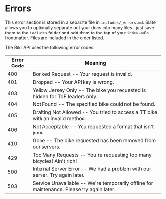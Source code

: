 # Errors

<aside class="notice">
This error section is stored in a separate file in <code>includes/_errors.md</code>. Slate allows you to optionally separate out your docs into many files...just save them to the <code>includes</code> folder and add them to the top of your <code>index.md</code>'s frontmatter. Files are included in the order listed.
</aside>

The Bikr API uses the following error codes:


Error Code | Meaning
---------- | -------
400 | Bonked Request -- Your request is invalid.
401 | Dropped -- Your API key is wrong.
403 | Yellow Jersey Only -- The bike you requested is hidden for TdF leaders only.
404 | Not Found -- The specified bike could not be found.
405 | Drafting Not Allowed -- You tried to access a TT bike with an invalid method.
406 | Not Acceptable -- You requested a format that isn't json.
410 | Gone -- The bike requested has been removed from our servers.
429 | Too Many Requests -- You're requesting too many bicycles! Ain't rich!
500 | Internal Server Error -- We had a problem with our server. Try again later.
503 | Service Unavailable -- We're temporarily offline for maintenance. Please try again later.
